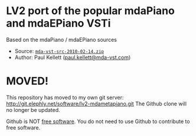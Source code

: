 # LV2 port of the popular mdaPiano and mdaEPiano VSTi

Based on the mdaPiano / mdaEPiano sources
- Source: [`mda-vst-src-2010-02-14.zip`](http://sourceforge.net/projects/mda-vst/)
- Author: Paul Kellett (paul.kellett@mda-vst.com)

# MOVED!

This repository has moved to my own git server: <http://git.elephly.net/software/lv2-mdametapiano.git>
The Github clone will no longer be updated.

Github is NOT [free software](https://www.gnu.org/philosophy/free-sw.html).  You do not need to use Github to contribute to free software.
